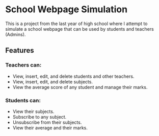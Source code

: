 # School Webpage Simulation

This is a project from the last year of high school where I attempt to simulate a school webpage that can be used by students and teachers (Admins).

## Features

### Teachers can:
- View, insert, edit, and delete students and other teachers.
- View, insert, edit, and delete subjects.
- View the average score of any student and manage their marks.

### Students can:
- View their subjects.
- Subscribe to any subject.
- Unsubscribe from their subjects.
- View their average and their marks.

